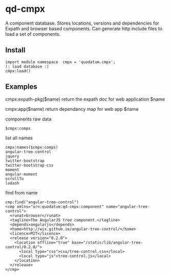 # qd-cmpx

A component database. 
Stores locations, versions and dependencies for Expath and browser based components.
Can generate http include files to load a set of components.

## Install
```xquery
import module namespace  cmpx = 'quodatum.cmpx';
(: load database :)
cmpx:load()
```
## Examples
cmpx:expath-pkg($name)
 return the expath doc for web application $name
 
 cmpx:app($name)
 return dependancy map for web app $name
 
components raw data
````
$cmpx:comps
````
list all names
````
cmpx:names($cmpx:comps)
angular-tree-control
jquery
twitter-bootstrap
twitter-bootstrap-css
moment
angular-moment
scrollTo
lodash
````
find from name
````
cmp:find("angular-tree-control")
<cmp xmlns="urn:quodatum:qd-cmpx:component" name="angular-tree-control">
  <runat>browser</runat>
  <tagline>The AngularJS tree component.</tagline>
  <depends>angularjs</depends>
  <home>http://wix.github.io/angular-tree-control/</home>
  <licence>MIT</licence>
  <release version="0.2.0">
    <location offline="true" base="/static/lib/angular-tree-control/0.2.0/">
      <local type="css">css/tree-control.css</local>
      <local type="js">tree-control.js</local>
    </location>
  </release>
</cmp>
````